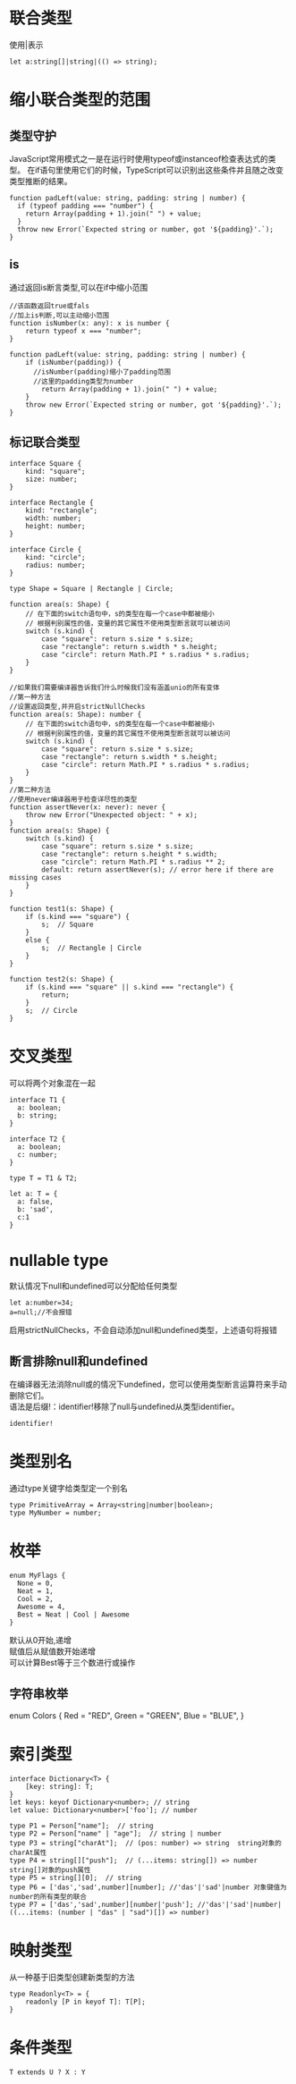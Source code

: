 # 联合类型
使用|表示
```
let a:string[]|string|(() => string);
```

# 缩小联合类型的范围
## 类型守护
JavaScript常用模式之一是在运行时使用typeof或instanceof检查表达式的类型。 在if语句里使用它们的时候，TypeScript可以识别出这些条件并且随之改变类型推断的结果。
```
function padLeft(value: string, padding: string | number) {
  if (typeof padding === "number") {
    return Array(padding + 1).join(" ") + value;
  }
  throw new Error(`Expected string or number, got '${padding}'.`);
}
```
## is
通过返回is断言类型,可以在if中缩小范围
```
//该函数返回true或fals
//加上is判断,可以主动缩小范围
function isNumber(x: any): x is number {
    return typeof x === "number";
}

function padLeft(value: string, padding: string | number) {
    if (isNumber(padding)) {
      //isNumber(padding)缩小了padding范围
      //这里的padding类型为number
        return Array(padding + 1).join(" ") + value;
    }
    throw new Error(`Expected string or number, got '${padding}'.`);
}
```
## 标记联合类型
```
interface Square {
    kind: "square";
    size: number;
}

interface Rectangle {
    kind: "rectangle";
    width: number;
    height: number;
}

interface Circle {
    kind: "circle";
    radius: number;
}

type Shape = Square | Rectangle | Circle;

function area(s: Shape) {
    // 在下面的switch语句中，s的类型在每一个case中都被缩小
    // 根据判别属性的值，变量的其它属性不使用类型断言就可以被访问
    switch (s.kind) {
        case "square": return s.size * s.size;
        case "rectangle": return s.width * s.height;
        case "circle": return Math.PI * s.radius * s.radius;
    }
}
```
```
//如果我们需要编译器告诉我们什么时候我们没有涵盖unio的所有变体
//第一种方法
//设置返回类型,并开启strictNullChecks
function area(s: Shape): number {
    // 在下面的switch语句中，s的类型在每一个case中都被缩小
    // 根据判别属性的值，变量的其它属性不使用类型断言就可以被访问
    switch (s.kind) {
        case "square": return s.size * s.size;
        case "rectangle": return s.width * s.height;
        case "circle": return Math.PI * s.radius * s.radius;
    }
}
//第二种方法
//使用never编译器用于检查详尽性的类型
function assertNever(x: never): never {
    throw new Error("Unexpected object: " + x);
}
function area(s: Shape) {
    switch (s.kind) {
        case "square": return s.size * s.size;
        case "rectangle": return s.height * s.width;
        case "circle": return Math.PI * s.radius ** 2;
        default: return assertNever(s); // error here if there are missing cases
    }
}
```
```
function test1(s: Shape) {
    if (s.kind === "square") {
        s;  // Square
    }
    else {
        s;  // Rectangle | Circle
    }
}

function test2(s: Shape) {
    if (s.kind === "square" || s.kind === "rectangle") {
        return;
    }
    s;  // Circle
}
```

# 交叉类型
可以将两个对象混在一起  
```
interface T1 {
  a: boolean;
  b: string;
}

interface T2 {
  a: boolean;
  c: number;
}

type T = T1 & T2;

let a: T = {
  a: false,
  b: 'sad',
  c:1
}
```

# nullable type
默认情况下null和undefined可以分配给任何类型
```
let a:number=34;
a=null;//不会报错
```
启用strictNullChecks，不会自动添加null和undefined类型，上述语句将报错

## 断言排除null和undefined
在编译器无法消除null或的情况下undefined，您可以使用类型断言运算符来手动删除它们。  
语法是后缀!：identifier!移除了null与undefined从类型identifier。
```
identifier!
```

# 类型别名
通过type关键字给类型定一个别名
```
type PrimitiveArray = Array<string|number|boolean>;
type MyNumber = number;
```

# 枚举
```
enum MyFlags {
  None = 0,
  Neat = 1,
  Cool = 2,
  Awesome = 4,
  Best = Neat | Cool | Awesome
}
```
默认从0开始,递增  
赋值后从赋值数开始递增  
可以计算Best等于三个数进行或操作
## 字符串枚举
enum Colors {
  Red = "RED",
  Green = "GREEN",
  Blue = "BLUE",
}

# 索引类型
```
interface Dictionary<T> {
    [key: string]: T;
}
let keys: keyof Dictionary<number>; // string
let value: Dictionary<number>['foo']; // number
```

```
type P1 = Person["name"];  // string
type P2 = Person["name" | "age"];  // string | number
type P3 = string["charAt"];  // (pos: number) => string  string对象的charAt属性
type P4 = string[]["push"];  // (...items: string[]) => number string[]对象的push属性
type P5 = string[][0];  // string
type P6 = ['das','sad',number][number]; //'das'|'sad'|number 对象键值为number的所有类型的联合
type P7 = ['das','sad',number][number|'push']; //'das'|'sad'|number|((...items: (number | "das" | "sad")[]) => number)
```

# 映射类型
从一种基于旧类型创建新类型的方法
```
type Readonly<T> = {
    readonly [P in keyof T]: T[P];
}
```

# 条件类型
```
T extends U ? X : Y
```
